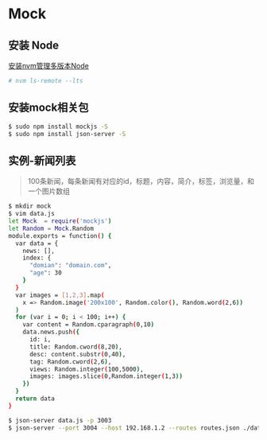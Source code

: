 # Mock

## 安装 Node

[安装nvm管理多版本Node](https://github.com/creationix/nvm)

```sh
# nvm ls-remote --lts
```

## 安装mock相关包

``` sh
$ sudo npm install mockjs -S
$ sudo npm install json-server -S
```

## 实例-新闻列表

> 100条新闻，每条新闻有对应的id，标题，内容，简介，标签，浏览量，和一个图片数组

``` sh
$ mkdir mock
$ vim data.js
let Mock  = require('mockjs')
let Random = Mock.Random
module.exports = function() {
  var data = {
    news: [],
    index: {
      "domian": "domain.com",
      "age": 30
    }
  }
  var images = [1,2,3].map(
    x => Random.image('200x100', Random.color(), Random.word(2,6))
  )
  for (var i = 0; i < 100; i++) {
    var content = Random.cparagraph(0,10)
    data.news.push({
      id: i,
      title: Random.cword(8,20),
      desc: content.substr(0,40),
      tag: Random.cword(2,6),
      views: Random.integer(100,5000),
      images: images.slice(0,Random.integer(1,3))
    })
  }
  return data
}

$ json-server data.js -p 3003
$ json-server --port 3004 --host 192.168.1.2 --routes routes.json ./data.js
```
